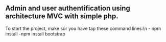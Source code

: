 <h2>Admin and user authentification using architecture MVC with simple php.</h2>
To start the project, make sûr you have tap these command lines:\n
  - npm install
  -npm install bootstrap
